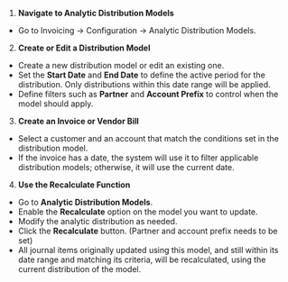 1. **Navigate to Analytic Distribution Models**

- Go to Invoicing -> Configuration -> Analytic Distribution Models.

2. **Create or Edit a Distribution Model**

- Create a new distribution model or edit an existing one.
- Set the **Start Date** and **End Date** to define the active period for the distribution. Only distributions within this date range will be applied.
- Define filters such as **Partner** and **Account Prefix** to control when the model should apply.

3. **Create an Invoice or Vendor Bill**

- Select a customer and an account that match the conditions set in the distribution model.
- If the invoice has a date, the system will use it to filter applicable distribution models; otherwise, it will use the current date.

4. **Use the Recalculate Function**

- Go to **Analytic Distribution Models**.
- Enable the **Recalculate** option on the model you want to update.
- Modify the analytic distribution as needed.
- Click the **Recalculate** button. (Partner and account prefix needs to be set)
- All journal items originally updated using this model, and still within its date range and matching its criteria, will be recalculated, using the current distribution of the model.
